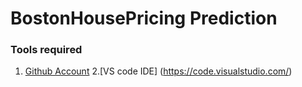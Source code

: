 # BostonHousePricing Prediction

### Tools required 
1. [Github Account](https://gihub.com) 
2.[VS code IDE] (https://code.visualstudio.com/)
